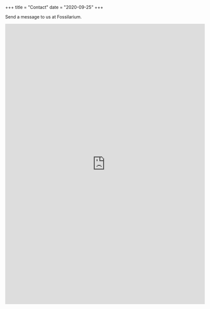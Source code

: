 +++
title = "Contact"
date = "2020-09-25"
+++

Send a message to us at Fossilarium.

<iframe src="https://docs.google.com/forms/d/e/1FAIpQLSdR3sdeY9vSRz7ao11jUUd9oKjxAyoniFnnYIrcuU-6wesplQ/viewform?embedded=true" width="640" height="900" frameborder="0" marginheight="0" marginwidth="0">Loading…</iframe>
